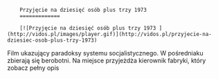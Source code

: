 
        Przyjęcie na dziesięć osób plus trzy 1973 
        =============
        
        [![Przyjęcie na dziesięć osób plus trzy 1973 ](http://vidos.pl/images/player.gif)](http://vidos.pl/przyjecie-na-dziesiec-osob-plus-trzy-1973)
        
        
 Film ukazujący paradoksy systemu socjalistycznego. W pośredniaku zbierają się berobotni. Na miejsce przyjeżdża kierownik fabryki, który zobacz pełny opis
    